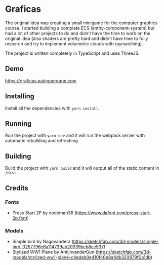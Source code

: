 # Graficas

The original idea was creating a small minigame for the computer graphics course. I started building a complete ECS (entity-component-system) but had a lot of other projects to do and didn't have the time to work on the original idea (also shaders are pretty hard and didn't have time to fully research and try to implement volumetric clouds with raymatching).

The project is written completely in TypeScript and uses ThreeJS.

## Demo

https://graficas.patoguereque.com

## Installing

Install all the dependencies with `yarn install`.

## Running

Run the project with `yarn dev` and it will run the webpack server with automatic rebuilding and refreshing.

## Building

Build the project with ``yarn build`` and it will output all of the static content in ``/dist``

## Credits

### Fonts

- Press Start 2P by codeman38 (https://www.dafont.com/press-start-2p.font)

### Models

- Simple bird by Nagovandera (https://sketchfab.com/3d-models/simple-bird-0257796e6a114739ab20339beb8ce537)
- Stylized WW1 Plane by AntijnvanderGun (https://sketchfab.com/3d-models/stylized-ww1-plane-c4edeb0e410f46e8a4db320879f0a1db)
